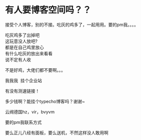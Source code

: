 # 有人要博客空间吗？？


接受个人博客，别的不接。吃灰的鸡多了，一起用用。要的pm我。。。。

吃灰鸡多了出掉吧<br />
这玩意没人放吧?<br />
都是在自己鸡里放心<br />
有什么吃灰的放出来看看<br />
说不定有人收

不是好鸡，大佬们都不要啊。。。

我我我&nbsp;&nbsp;挂个企业站

有没有测速链接！

多少钱啊？能挂个typecho博客吗？谢谢~

云阀德国hz，vir，bvyvm

要的pm我联系方式

要么正儿八经有面板，要么送机，不然这样没人敢用啊
